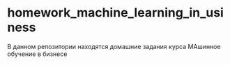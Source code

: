 # homework_machine_learning_in_usiness
В данном репозитории находятся домашние задания курса МАшинное обучение в бизнесе

